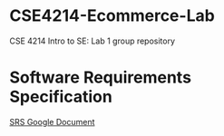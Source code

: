 # CSE4214-Ecommerce-Lab
CSE 4214 Intro to SE: Lab 1 group repository

# Software Requirements Specification
[SRS Google Document](https://docs.google.com/document/d/1VSjzc3UL52Fd8HkH1_2AbH06spYxBU99iZSoF9Zqq-4/edit?usp=sharing)